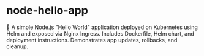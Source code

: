 # node-hello-app
🚀 A simple Node.js "Hello World" application deployed on Kubernetes using Helm and exposed via Nginx Ingress.  Includes Dockerfile, Helm chart, and deployment instructions. Demonstrates app updates, rollbacks, and cleanup.
